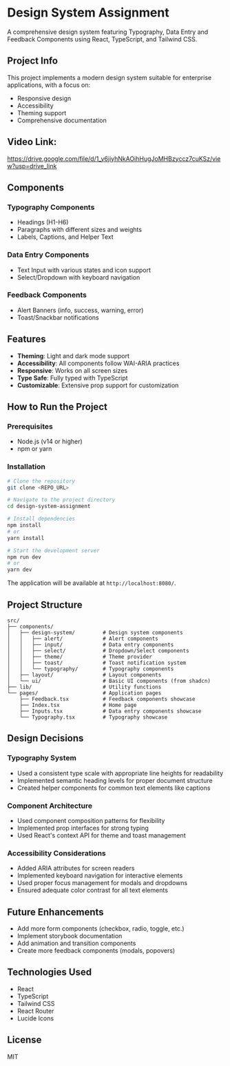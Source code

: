 
# Design System Assignment

A comprehensive design system featuring Typography, Data Entry and Feedback Components using React, TypeScript, and Tailwind CSS.

## Project Info

This project implements a modern design system suitable for enterprise applications, with a focus on:
- Responsive design
- Accessibility
- Theming support
- Comprehensive documentation

## Video Link:
https://drive.google.com/file/d/1_y6jiyhNkAOihHugJoMHBzyccz7cuKSz/view?usp=drive_link

## Components

### Typography Components
- Headings (H1-H6)
- Paragraphs with different sizes and weights
- Labels, Captions, and Helper Text

### Data Entry Components
- Text Input with various states and icon support
- Select/Dropdown with keyboard navigation

### Feedback Components
- Alert Banners (info, success, warning, error)
- Toast/Snackbar notifications

## Features

- **Theming**: Light and dark mode support
- **Accessibility**: All components follow WAI-ARIA practices
- **Responsive**: Works on all screen sizes
- **Type Safe**: Fully typed with TypeScript
- **Customizable**: Extensive prop support for customization

## How to Run the Project

### Prerequisites
- Node.js (v14 or higher)
- npm or yarn

### Installation

```sh
# Clone the repository
git clone <REPO_URL>

# Navigate to the project directory
cd design-system-assignment

# Install dependencies
npm install
# or
yarn install

# Start the development server
npm run dev
# or
yarn dev
```

The application will be available at `http://localhost:8080/`.

## Project Structure

```
src/
├── components/
│   ├── design-system/         # Design system components
│   │   ├── alert/             # Alert components
│   │   ├── input/             # Data entry components
│   │   ├── select/            # Dropdown/Select components
│   │   ├── theme/             # Theme provider
│   │   ├── toast/             # Toast notification system
│   │   └── typography/        # Typography components
│   ├── layout/                # Layout components
│   └── ui/                    # Basic UI components (from shadcn)
├── lib/                       # Utility functions
└── pages/                     # Application pages
    ├── Feedback.tsx           # Feedback components showcase
    ├── Index.tsx              # Home page
    ├── Inputs.tsx             # Data entry components showcase
    └── Typography.tsx         # Typography showcase
```

## Design Decisions

### Typography System
- Used a consistent type scale with appropriate line heights for readability
- Implemented semantic heading levels for proper document structure
- Created helper components for common text elements like captions

### Component Architecture
- Used component composition patterns for flexibility
- Implemented prop interfaces for strong typing
- Used React's context API for theme and toast management

### Accessibility Considerations
- Added ARIA attributes for screen readers
- Implemented keyboard navigation for interactive elements
- Used proper focus management for modals and dropdowns
- Ensured adequate color contrast for all text elements

## Future Enhancements
- Add more form components (checkbox, radio, toggle, etc.)
- Implement storybook documentation
- Add animation and transition components
- Create more feedback components (modals, popovers)

## Technologies Used
- React
- TypeScript
- Tailwind CSS
- React Router
- Lucide Icons

## License
MIT
